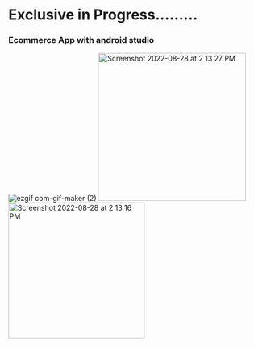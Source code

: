 # Exclusive in Progress.........
### Ecommerce App with android studio
![ezgif com-gif-maker (2)](https://user-images.githubusercontent.com/72886722/184281296-744b7f71-f8d5-40d4-bd25-55c1b60c1828.gif)
<img height="293" alt="Screenshot 2022-08-28 at 2 13 27 PM" src="https://user-images.githubusercontent.com/72886722/187088652-6a2e4dbd-e7c6-4ef0-b8ac-e046ead21b17.png">
<img width="270" alt="Screenshot 2022-08-28 at 2 13 16 PM" src="https://user-images.githubusercontent.com/72886722/187088658-97a7876a-0feb-43c6-8bc5-471330094a89.png">
